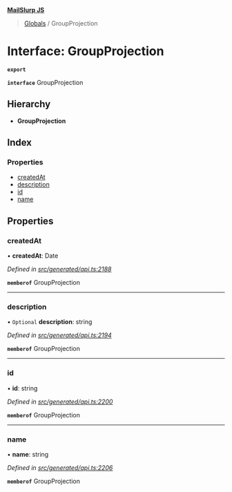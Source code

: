 **[MailSlurp JS](../README.md)**

> [Globals](../README.md) / GroupProjection

# Interface: GroupProjection

**`export`** 

**`interface`** GroupProjection

## Hierarchy

* **GroupProjection**

## Index

### Properties

* [createdAt](groupprojection.md#createdat)
* [description](groupprojection.md#description)
* [id](groupprojection.md#id)
* [name](groupprojection.md#name)

## Properties

### createdAt

•  **createdAt**: Date

*Defined in [src/generated/api.ts:2188](https://github.com/mailslurp/mailslurp-client/blob/a8663d0/src/generated/api.ts#L2188)*

**`memberof`** GroupProjection

___

### description

• `Optional` **description**: string

*Defined in [src/generated/api.ts:2194](https://github.com/mailslurp/mailslurp-client/blob/a8663d0/src/generated/api.ts#L2194)*

**`memberof`** GroupProjection

___

### id

•  **id**: string

*Defined in [src/generated/api.ts:2200](https://github.com/mailslurp/mailslurp-client/blob/a8663d0/src/generated/api.ts#L2200)*

**`memberof`** GroupProjection

___

### name

•  **name**: string

*Defined in [src/generated/api.ts:2206](https://github.com/mailslurp/mailslurp-client/blob/a8663d0/src/generated/api.ts#L2206)*

**`memberof`** GroupProjection
